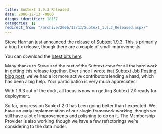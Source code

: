 ```yaml
---
title: Subtext 1.9.3 Released
date: 2006-12-13 -0800
disqus_identifier: 18167
categories: []
redirect_from: "/archive/2006/12/12/Subtext_1.9.3_Released.aspx/"
---
```


[Steve Harman](http://stevenharman.net/blog/ "Steve Harman's Blog") just
announced the [release of Subtext
1.9.3](http://stevenharman.net/blog/archive/2006/12/14/Subtext_1.9.3_quotRepair_Jobquot_Edition_Released.aspx "Subtext 1.9.3 Released").
This is primarily a bug fix release, though there are a couple of small
improvements.

You can download the [latest bits
here](https://sourceforge.net/project/showfiles.php?group_id=137896&package_id=181920&release_id=470900 "The Latest Subtext Release").

Many thanks to Steve and the rest of the Subtext crew for all the hard
work in getting this release together. Ever since I wrote that [Subtext
Job Posting blog
post](https://haacked.com/archive/2006/11/03/Seriously_Cool_Jobs_Available.aspx "Seriously Cool Jobs Available"),
we've had a lot more active contributors lending a hand, which has been
a big help. Your participation is very much appreciated!

With 1.9.3 out of the dock, all focus is now on getting Subtext 2.0
ready for deployment.

So far, progress on Subtext 2.0 has been going better than I
expected. We have an early implementation of our plugin framework
working, though we still have a lot of improvements and polishing to do
on it. The Membership Provider is also working, though we have a few
refactorings we’re considering to the data model.

